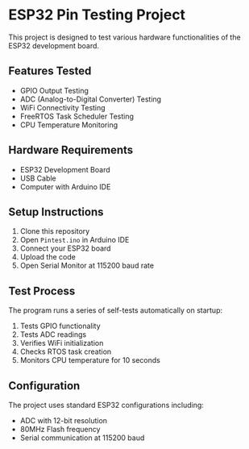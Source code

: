 # ESP32 Pin Testing Project

This project is designed to test various hardware functionalities of the ESP32 development board.

## Features Tested

- GPIO Output Testing
- ADC (Analog-to-Digital Converter) Testing
- WiFi Connectivity Testing
- FreeRTOS Task Scheduler Testing
- CPU Temperature Monitoring

## Hardware Requirements

- ESP32 Development Board
- USB Cable
- Computer with Arduino IDE

## Setup Instructions

1. Clone this repository
2. Open `Pintest.ino` in Arduino IDE
3. Connect your ESP32 board
4. Upload the code
5. Open Serial Monitor at 115200 baud rate

## Test Process

The program runs a series of self-tests automatically on startup:
1. Tests GPIO functionality
2. Tests ADC readings
3. Verifies WiFi initialization
4. Checks RTOS task creation
5. Monitors CPU temperature for 10 seconds

## Configuration

The project uses standard ESP32 configurations including:
- ADC with 12-bit resolution
- 80MHz Flash frequency
- Serial communication at 115200 baud
